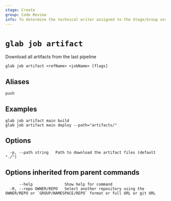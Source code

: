 ```yaml
---
stage: Create
group: Code Review
info: To determine the technical writer assigned to the Stage/Group associated with this page, see https://about.gitlab.com/handbook/product/ux/technical-writing/#assignments
---
```


<!--
This documentation is auto generated by a script.
Please do not edit this file directly. Run `make gen-docs` instead.
-->

# `glab job artifact`

Download all artifacts from the last pipeline

```plaintext
glab job artifact <refName> <jobName> [flags]
```

## Aliases

```plaintext
push
```

## Examples

```plaintext
glab job artifact main build
glab job artifact main deploy --path="artifacts/"

```

## Options

```plaintext
  -p, --path string   Path to download the artifact files (default "./")
```

## Options inherited from parent commands

```plaintext
      --help              Show help for command
  -R, --repo OWNER/REPO   Select another repository using the OWNER/REPO or `GROUP/NAMESPACE/REPO` format or full URL or git URL
```

